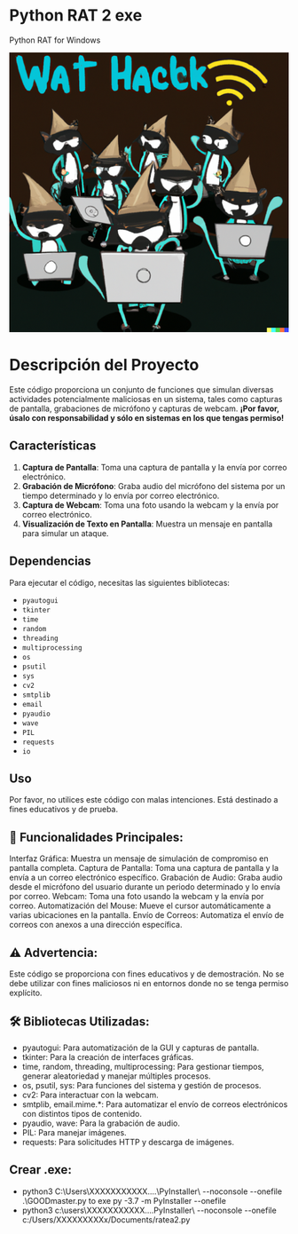 # Python RAT 2 exe
Python RAT for Windows

![Alt text](image-1.png)

# Descripción del Proyecto

Este código proporciona un conjunto de funciones que simulan diversas actividades potencialmente maliciosas en un sistema, tales como capturas de pantalla, grabaciones de micrófono y capturas de webcam. **¡Por favor, úsalo con responsabilidad y sólo en sistemas en los que tengas permiso!**

## Características

1. **Captura de Pantalla**: Toma una captura de pantalla y la envía por correo electrónico.
2. **Grabación de Micrófono**: Graba audio del micrófono del sistema por un tiempo determinado y lo envía por correo electrónico.
3. **Captura de Webcam**: Toma una foto usando la webcam y la envía por correo electrónico.
4. **Visualización de Texto en Pantalla**: Muestra un mensaje en pantalla para simular un ataque.

## Dependencias

Para ejecutar el código, necesitas las siguientes bibliotecas:

- `pyautogui`
- `tkinter`
- `time`
- `random`
- `threading`
- `multiprocessing`
- `os`
- `psutil`
- `sys`
- `cv2`
- `smtplib`
- `email`
- `pyaudio`
- `wave`
- `PIL`
- `requests`
- `io`

## Uso

Por favor, no utilices este código con malas intenciones. Está destinado a fines educativos y de prueba.





## 📌 Funcionalidades Principales:

Interfaz Gráfica: Muestra un mensaje de simulación de compromiso en pantalla completa.
Captura de Pantalla: Toma una captura de pantalla y la envía a un correo electrónico específico.
Grabación de Audio: Graba audio desde el micrófono del usuario durante un periodo determinado y lo envía por correo.
Webcam: Toma una foto usando la webcam y la envía por correo.
Automatización del Mouse: Mueve el cursor automáticamente a varias ubicaciones en la pantalla.
Envío de Correos: Automatiza el envío de correos con anexos a una dirección específica.

## ⚠️ Advertencia:

Este código se proporciona con fines educativos y de demostración. No se debe utilizar con fines maliciosos ni en entornos donde no se tenga permiso explícito.

## 🛠️ Bibliotecas Utilizadas:

- pyautogui: Para automatización de la GUI y capturas de pantalla.
- tkinter: Para la creación de interfaces gráficas.
- time, random, threading, multiprocessing: Para gestionar tiempos, generar aleatoriedad y manejar múltiples procesos.
- os, psutil, sys: Para funciones del sistema y gestión de procesos.
- cv2: Para interactuar con la webcam.
- smtplib, email.mime.*: Para automatizar el envío de correos electrónicos con distintos tipos de contenido.
- pyaudio, wave: Para la grabación de audio.
- PIL: Para manejar imágenes.
- requests: Para solicitudes HTTP y descarga de imágenes.


## Crear .exe:

 - python3 C:\Users\XXXXXXXXXXX\....\PyInstaller\ --noconsole --onefile .\GOODmaster.py
 to exe py -3.7 -m PyInstaller --onefile 
 - python3 c:\users\XXXXXXXXXXX\....PyInstaller\ --noconsole --onefile c:/Users/XXXXXXXXXx/Documents/ratea2.py

